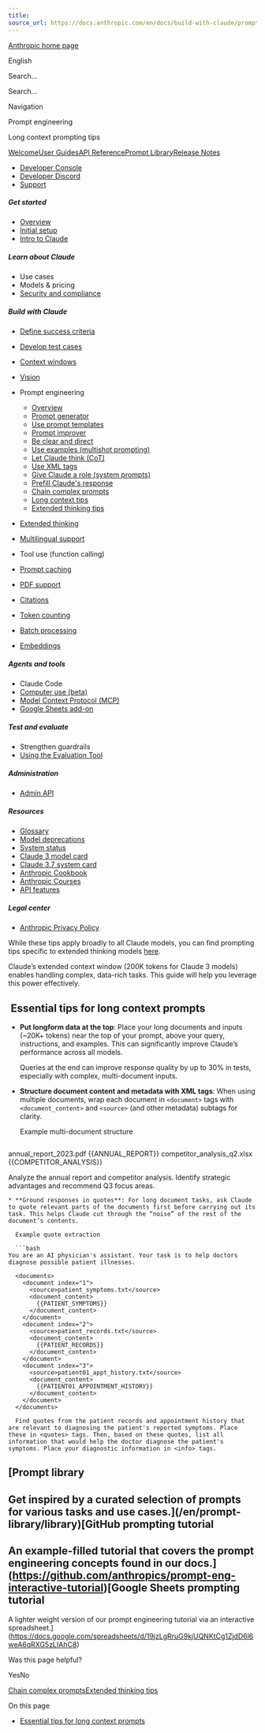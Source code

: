 ```yaml
---
title: 
source_url: https://docs.anthropic.com/en/docs/build-with-claude/prompt-engineering/long-context-tips/
---
```


[Anthropic home page](/)

English

Search...

Search...

Navigation

Prompt engineering

Long context prompting tips

[Welcome](/en/home)[User Guides](/en/docs/welcome)[API Reference](/en/api/getting-started)[Prompt Library](/en/prompt-library/library)[Release Notes](/en/release-notes/overview)

- [Developer Console](https://console.anthropic.com/)
- [Developer Discord](https://www.anthropic.com/discord)
- [Support](https://support.anthropic.com/)

##### Get started

* [Overview](/en/docs/welcome)
* [Initial setup](/en/docs/initial-setup)
* [Intro to Claude](/en/docs/intro-to-claude)

##### Learn about Claude

* Use cases
* Models & pricing
* [Security and compliance](https://trust.anthropic.com/)

##### Build with Claude

* [Define success criteria](/en/docs/build-with-claude/define-success)
* [Develop test cases](/en/docs/build-with-claude/develop-tests)
* [Context windows](/en/docs/build-with-claude/context-windows)
* [Vision](/en/docs/build-with-claude/vision)
* Prompt engineering

  + [Overview](/en/docs/build-with-claude/prompt-engineering/overview)
  + [Prompt generator](/en/docs/build-with-claude/prompt-engineering/prompt-generator)
  + [Use prompt templates](/en/docs/build-with-claude/prompt-engineering/prompt-templates-and-variables)
  + [Prompt improver](/en/docs/build-with-claude/prompt-engineering/prompt-improver)
  + [Be clear and direct](/en/docs/build-with-claude/prompt-engineering/be-clear-and-direct)
  + [Use examples (multishot prompting)](/en/docs/build-with-claude/prompt-engineering/multishot-prompting)
  + [Let Claude think (CoT)](/en/docs/build-with-claude/prompt-engineering/chain-of-thought)
  + [Use XML tags](/en/docs/build-with-claude/prompt-engineering/use-xml-tags)
  + [Give Claude a role (system prompts)](/en/docs/build-with-claude/prompt-engineering/system-prompts)
  + [Prefill Claude's response](/en/docs/build-with-claude/prompt-engineering/prefill-claudes-response)
  + [Chain complex prompts](/en/docs/build-with-claude/prompt-engineering/chain-prompts)
  + [Long context tips](/en/docs/build-with-claude/prompt-engineering/long-context-tips)
  + [Extended thinking tips](/en/docs/build-with-claude/prompt-engineering/extended-thinking-tips)
* [Extended thinking](/en/docs/build-with-claude/extended-thinking)
* [Multilingual support](/en/docs/build-with-claude/multilingual-support)
* Tool use (function calling)
* [Prompt caching](/en/docs/build-with-claude/prompt-caching)
* [PDF support](/en/docs/build-with-claude/pdf-support)
* [Citations](/en/docs/build-with-claude/citations)
* [Token counting](/en/docs/build-with-claude/token-counting)
* [Batch processing](/en/docs/build-with-claude/batch-processing)
* [Embeddings](/en/docs/build-with-claude/embeddings)

##### Agents and tools

* Claude Code
* [Computer use (beta)](/en/docs/agents-and-tools/computer-use)
* [Model Context Protocol (MCP)](/en/docs/agents-and-tools/mcp)
* [Google Sheets add-on](/en/docs/agents-and-tools/claude-for-sheets)

##### Test and evaluate

* Strengthen guardrails
* [Using the Evaluation Tool](/en/docs/test-and-evaluate/eval-tool)

##### Administration

* [Admin API](/en/docs/administration/administration-api)

##### Resources

* [Glossary](/en/docs/resources/glossary)
* [Model deprecations](/en/docs/resources/model-deprecations)
* [System status](https://status.anthropic.com/)
* [Claude 3 model card](https://assets.anthropic.com/m/61e7d27f8c8f5919/original/Claude-3-Model-Card.pdf)
* [Claude 3.7 system card](https://anthropic.com/claude-3-7-sonnet-system-card)
* [Anthropic Cookbook](https://github.com/anthropics/anthropic-cookbook)
* [Anthropic Courses](https://github.com/anthropics/courses)
* [API features](/en/docs/resources/api-features)

##### Legal center

* [Anthropic Privacy Policy](https://www.anthropic.com/legal/privacy)

While these tips apply broadly to all Claude models, you can find prompting tips specific to extended thinking models [here](/en/docs/build-with-claude/prompt-engineering/extended-thinking-tips).

Claude’s extended context window (200K tokens for Claude 3 models) enables handling complex, data-rich tasks. This guide will help you leverage this power effectively.

[​](#essential-tips-for-long-context-prompts) Essential tips for long context prompts
-------------------------------------------------------------------------------------

* **Put longform data at the top**: Place your long documents and inputs (~20K+ tokens) near the top of your prompt, above your query, instructions, and examples. This can significantly improve Claude’s performance across all models.

  Queries at the end can improve response quality by up to 30% in tests, especially with complex, multi-document inputs.
* **Structure document content and metadata with XML tags**: When using multiple documents, wrap each document in `<document>` tags with `<document_content>` and `<source>` (and other metadata) subtags for clarity.

  Example multi-document structure

  ```bash
<documents>
    <document index="1">
      <source>annual_report_2023.pdf</source>
      <document_content>
        {{ANNUAL_REPORT}}
      </document_content>
    </document>
    <document index="2">
      <source>competitor_analysis_q2.xlsx</source>
      <document_content>
        {{COMPETITOR_ANALYSIS}}
      </document_content>
    </document>
  </documents>

  Analyze the annual report and competitor analysis. Identify strategic advantages and recommend Q3 focus areas.
```
* **Ground responses in quotes**: For long document tasks, ask Claude to quote relevant parts of the documents first before carrying out its task. This helps Claude cut through the “noise” of the rest of the document’s contents.

  Example quote extraction

  ```bash
You are an AI physician's assistant. Your task is to help doctors diagnose possible patient illnesses.

  <documents>
    <document index="1">
      <source>patient_symptoms.txt</source>
      <document_content>
        {{PATIENT_SYMPTOMS}}
      </document_content>
    </document>
    <document index="2">
      <source>patient_records.txt</source>
      <document_content>
        {{PATIENT_RECORDS}}
      </document_content>
    </document>
    <document index="3">
      <source>patient01_appt_history.txt</source>
      <document_content>
        {{PATIENT01_APPOINTMENT_HISTORY}}
      </document_content>
    </document>
  </documents>

  Find quotes from the patient records and appointment history that are relevant to diagnosing the patient's reported symptoms. Place these in <quotes> tags. Then, based on these quotes, list all information that would help the doctor diagnose the patient's symptoms. Place your diagnostic information in <info> tags.
```

[Prompt library
--------------

Get inspired by a curated selection of prompts for various tasks and use cases.](/en/prompt-library/library)[GitHub prompting tutorial
-------------------------

An example-filled tutorial that covers the prompt engineering concepts found in our docs.](https://github.com/anthropics/prompt-eng-interactive-tutorial)[Google Sheets prompting tutorial
--------------------------------

A lighter weight version of our prompt engineering tutorial via an interactive spreadsheet.](https://docs.google.com/spreadsheets/d/19jzLgRruG9kjUQNKtCg1ZjdD6l6weA6qRXG5zLIAhC8)

Was this page helpful?

YesNo

[Chain complex prompts](/en/docs/build-with-claude/prompt-engineering/chain-prompts)[Extended thinking tips](/en/docs/build-with-claude/prompt-engineering/extended-thinking-tips)

On this page

* [Essential tips for long context prompts](#essential-tips-for-long-context-prompts)